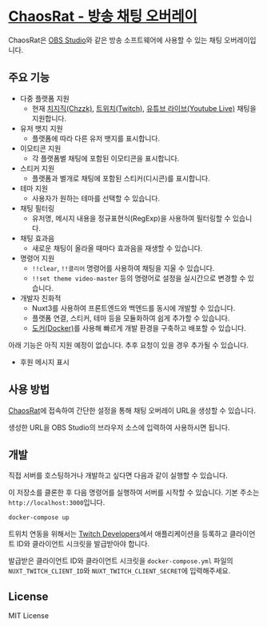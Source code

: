 # [ChaosRat - 방송 채팅 오버레이](https://chaosrat.update.sh/)

ChaosRat은 [OBS Studio](https://obsproject.com/)와 같은 방송 소프트웨어에 사용할 수 있는 채팅 오버레이입니다.

## 주요 기능

- 다중 플랫폼 지원
  - 현재 [치지직(Chzzk)](https://chzzk.naver.com/), [트위치(Twitch)](https://www.twitch.tv/), [유튜브 라이브(Youtube Live)](https://www.youtube.com/live) 채팅을 지원합니다.
- 유저 뱃지 지원
  - 플랫폼에 따라 다른 유저 뱃지를 표시합니다.
- 이모티콘 지원
  - 각 플랫폼별 채팅에 포함된 이모티콘을 표시합니다.
- 스티커 지원
  - 플랫폼과 별개로 채팅에 포함된 스티커(디시콘)를 표시합니다.
- 테마 지원
  - 사용자가 원하는 테마를 선택할 수 있습니다.
- 채팅 필터링
  - 유저명, 메시지 내용을 정규표현식(RegExp)을 사용하여 필터링할 수 있습니다.
- 채팅 효과음
  - 새로운 채팅이 올라올 때마다 효과음을 재생할 수 있습니다.
- 명령어 지원
  - `!!clear`, `!!클리어` 명령어를 사용하여 채팅을 지울 수 있습니다.
  - `!!set theme video-master` 등의 명령어로 설정을 실시간으로 변경할 수 있습니다.
- 개발자 친화적
  - Nuxt3를 사용하여 프론트엔드와 백엔드를 동시에 개발할 수 있습니다.
  - 플랫폼 연결, 스티커, 테마 등을 모듈화하여 쉽게 추가할 수 있습니다.
  - [도커(Docker)](https://www.docker.com/)를 사용해 빠르게 개발 환경을 구축하고 배포할 수 있습니다.

아래 기능은 아직 지원 예정이 없습니다. 추후 요청이 있을 경우 추가될 수 있습니다.

- 후원 메시지 표시

## 사용 방법

[ChaosRat](https://chaosrat.update.sh/)에 접속하여 간단한 설정을 통해 채팅 오버레이 URL을 생성할 수 있습니다.

생성한 URL을 OBS Studio의 브라우저 소스에 입력하여 사용하시면 됩니다.

## 개발

직접 서버를 호스팅하거나 개발하고 싶다면 다음과 같이 실행할 수 있습니다.

이 저장소를 클론한 후 다음 명령어를 실행하여 서버를 시작할 수 있습니다.
기본 주소는 `http://localhost:3000`입니다.

```bash
docker-compose up
```

트위치 연동을 위해서는 [Twitch Developers](https://dev.twitch.tv/)에서 애플리케이션을 등록하고 클라이언트 ID와 클라이언트 시크릿을 발급받아야 합니다.

발급받은 클라이언트 ID와 클라이언트 시크릿을 `docker-compose.yml` 파일의 `NUXT_TWITCH_CLIENT_ID`와 `NUXT_TWITCH_CLIENT_SECRET`에 입력해주세요.

## License

MIT License
